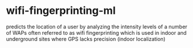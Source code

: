 # wifi-fingerprinting-ml

predicts the location of a user by analyzing the intensity levels of a number of WAPs often referred to as wifi fingerprinting which is used in indoor and underground sites where GPS lacks precision (indoor localization)
